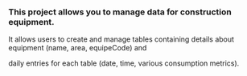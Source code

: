 

### This project allows you to manage data for construction equipment. 

It allows users to create and manage tables containing details about equipment (name, area, equipeCode) and

daily entries for each table (date, time, various consumption metrics).


